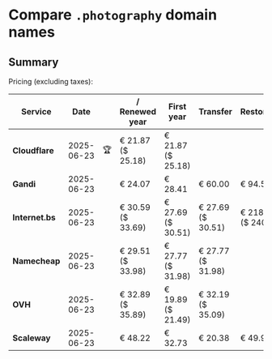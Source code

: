 # Compare `.photography` domain names

## Summary

Pricing (excluding taxes):

| Service | Date |  | / Renewed year | First year | Transfer | Restoration |
|--|--|--|--|--|--|--|
| **Cloudflare** | 2025-06-23 | 🏆 | € 21.87<br>($ 25.18) | € 21.87<br>($ 25.18) |  |  |
| **Gandi** | 2025-06-23 |  | € 24.07 | € 28.41 | € 60.00 | € 94.53 |
| **Internet.bs** | 2025-06-23 |  | € 30.59<br>($ 33.69) | € 27.69<br>($ 30.51) | € 27.69<br>($ 30.51) | € 218.69<br>($ 240.89) |
| **Namecheap** | 2025-06-23 |  | € 29.51<br>($ 33.98) | € 27.77<br>($ 31.98) | € 27.77<br>($ 31.98) |  |
| **OVH** | 2025-06-23 |  | € 32.89<br>($ 35.89) | € 19.89<br>($ 21.49) | € 32.19<br>($ 35.09) |  |
| **Scaleway** | 2025-06-23 |  | € 48.22 | € 32.73 | € 20.38 | € 49.99 |
